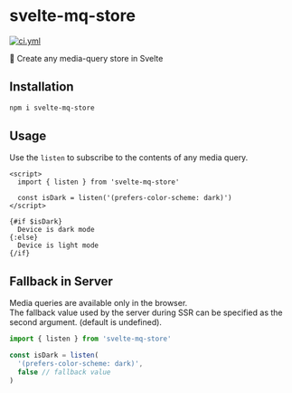 <!----- BEGIN GHOST DOCS HEADER ----->

# svelte-mq-store

[![ci.yml](https://github.com/jill64/svelte-mq-store/actions/workflows/ci.yml/badge.svg)](https://github.com/jill64/svelte-mq-store/actions/workflows/ci.yml)

📱 Create any media-query store in Svelte

<!----- END GHOST DOCS HEADER ----->

## Installation

```sh
npm i svelte-mq-store
```

## Usage

Use the `listen` to subscribe to the contents of any media query.

```svelte
<script>
  import { listen } from 'svelte-mq-store'

  const isDark = listen('(prefers-color-scheme: dark)')
</script>

{#if $isDark}
  Device is dark mode
{:else}
  Device is light mode
{/if}
```

## Fallback in Server

Media queries are available only in the browser.  
The fallback value used by the server during SSR can be specified as the second argument. (default is undefined).

```js
import { listen } from 'svelte-mq-store'

const isDark = listen(
  '(prefers-color-scheme: dark)',
  false // fallback value
)
```
